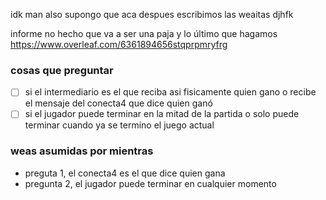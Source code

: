 idk man
also supongo que aca despues escribimos las weaitas djhfk

informe no hecho que va a ser una paja y lo último que hagamos
https://www.overleaf.com/6361894656stqprpmryfrg

### cosas que preguntar
- [ ] si el intermediario es el que reciba asi fisicamente quien gano o recibe el mensaje del conecta4 que dice quien ganó
- [ ] si el jugador puede terminar en la mitad de la partida o solo puede terminar cuando ya se termino el juego actual

### weas asumidas por mientras
- preguta 1, el conecta4 es el que dice quien gana
- pregunta 2, el jugador puede terminar en cualquier momento
